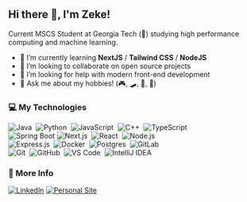 <!-- ![top img](./images/top_img.svg) -->
## Hi there 👋, I'm Zeke!

Current MSCS Student at Georgia Tech (🐝) studying high performance computing and machine learning.

- 🌱 I’m currently learning **NextJS** / **Tailwind CSS** / **NodeJS**
- 👯 I’m looking to collaborate on open source projects
- 🤔 I’m looking for help with modern front-end development
- 💬 Ask me about my hobbies! (🎮, 🛹, 🎸, 🥁)

### 💻 My Technologies
![Java](https://img.shields.io/badge/-Java-3c1d5e?style=flat&logo=openjdk&logoColor=FFA518)&nbsp;
![Python](https://img.shields.io/badge/-Python-3c1d5e?style=flat&logo=python)&nbsp;
![JavaScript](https://img.shields.io/badge/-JavaScript-3c1d5e?style=flat&logo=javascript)&nbsp;
![C++](https://img.shields.io/badge/-C++-3c1d5e?style=flat&logo=C%2B%2B&logoColor=00599C)&nbsp;
![TypeScript](https://img.shields.io/badge/TypeScript-3c1d5e?logo=typescript&logoColor=fff)&nbsp;\
![Spring Boot](https://img.shields.io/badge/Spring%20Boot-3c1d5e?logo=springboot&logoColor=fff)
![Next.js](https://img.shields.io/badge/-Next.js-3c1d5e?style=flat&logo=next.js)&nbsp;
![React](https://img.shields.io/badge/-React.js-3c1d5e?style=flat&logo=react)&nbsp;
![Node.js](https://img.shields.io/badge/-Node.js-3c1d5e?style=flat&logo=node.js)&nbsp;\
![Express.js](https://img.shields.io/badge/Express.js-3c1d5e?logo=express&logoColor=%2361DAFB)&nbsp;
![Docker](https://img.shields.io/badge/Docker-3c1d5e?logo=docker&logoColor=fff)&nbsp;
![Postgres](https://img.shields.io/badge/Postgres-3c1d5e?logo=postgresql&logoColor=white)&nbsp;
![GitLab](https://img.shields.io/badge/-GitLab%20CI/CD-3c1d5e?style=flat&logo=gitlab)&nbsp;\
![Git](https://img.shields.io/badge/-Git-3c1d5e?style=flat&logo=git)&nbsp;
![GitHub](https://img.shields.io/badge/-GitHub-3c1d5e?style=flat&logo=github)&nbsp;
![VS Code](https://custom-icon-badges.demolab.com/badge/VS%20Code-3c1d5e.svg?&logo=visual-studio&logoColor=white)&nbsp;
![IntelliJ IDEA](https://img.shields.io/badge/-IntelliJ%20Idea-3c1d5e?style=flat&logo=intellij-idea)&nbsp;

### 🙌 More Info
[![LinkedIn](https://custom-icon-badges.demolab.com/badge/LinkedIn-0A66C2?logo=linkedin-white&logoColor=fff)](https://linkedin.com/in/equintanilla20)
[![Personal Site](https://custom-icon-badges.demolab.com/badge/Personal%20Site-F26207)](https://equintanilla.dev)
